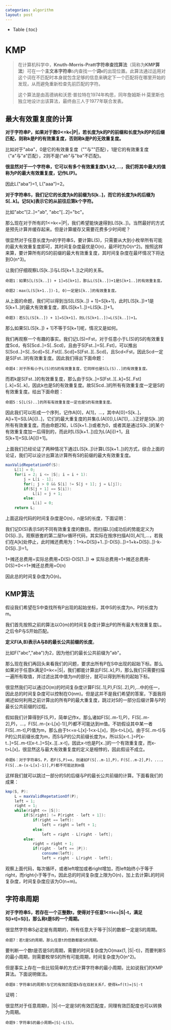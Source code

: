 ```yaml
---
categories: algorithm
layout: post
---
```


- Table
{:toc}
# KMP

> 在计算机科学中，**Knuth-Morris-Pratt字符串查找算法**（简称为**KMP算法**）可在一个**主文本字符串**`S`内查找一个**词**`W`的出现位置。此算法通过运用对这个词在不匹配时本身就包含足够的信息来确定下一个匹配将在哪里开始的发现，从而避免重新检查先前匹配的字符。
>
> 这个算法是由高德纳和沃恩·普拉特在1974年构思，同年詹姆斯·H·莫里斯也独立地设计出该算法，最终由三人于1977年联合发表。

## 最大有效重复度的计算

**对于字符串P，如果对于数0<=k<\|P\|，若长度为k的P的前缀和长度为k的P的后缀匹配，则称k是P的有效重复度，否则称k是P的无效重复度。**

比如对于"aba"，0是它的有效重复度（""与""匹配），1是它的有效重复度（"a"与"a"匹配），2则不是("ab"与"ba"不匹配)。

**很显然对于一个字符串，它可以有多个有效重复度k1,k2,...，我们将其中最大的值称为P的最大有效重复度，记作L(P)。**

因此L("aba")=1, L("aaa")=2。

**对于字符串S，我们记它的长度为k的前缀为S[k..]，而它的长度为k的后缀为S[..k]。记S[k]表示它的从前往后第k个字符。**

比如"abc"[2..]="ab", "abc"[..2]="bc"。

那么现在对于所有的1<=k<=\|P\|，我们希望能快速得到L(S[k..])。当然最好的方式是预先计算并缓存起来。但是计算缓存又需要花费多少时间呢？

很显然对于任意长度为n的字符串S，要计算L(S)，只需要从大到小枚举所有可能的最大有效重复度即可，其时间复杂度最优是O(n)，最坏时为O(n^2)。按照这样来算，要计算所有的S的前缀的最大有效重复度，其时间复杂度在最坏情况下将达到O(n^3)。

让我们仔细观察L(S[k..])与L(S[k+1..])之间的关系。

```
命题1：如果S[L(S[k..]) + 1]=S[k+1]，那么L(S[k..])+1是S[k+1..]的有效重复度。
```

```
命题2：max(L(S[k+1..])-1, 0)一定是S[k..]的有效重复度。
```

从上面的命题，我们可以得到当S[L(S[k..]) + 1]=S[k+1]，此时L(S[k..])+1是S[k+1..]的最大有效重复度，即L(S[k+1..])=L(S[k..])+1。

```
命题3：若S[L(S[k..]) + 1]=S[k+1]，则L(S[k+1..])=L(S[k..])+1。
```

那么如果S[L(S[k..]) + 1]不等于S[k+1]呢，情况又是如何。

我们再观察一个有趣的事实。我们记L(S)=Fst，对于任意小于L(S)的S的有效重复度Scd，有S[Scd..]=S[..Scd]，且由于S[Fst..]=S[..Fst]，可以推出S[Scd..]=S[..Scd]=S\[..Fst\]\[..Scd\]=S\[Fst..]\[..Scd]，且Scd<Fst，因此Scd一定是S[Fst..]的有效重复度。因此我们得出下面命题：

```
命题4：对于所有小于L(S)的S的有效重复度，它同样也是S[L(S)..]的有效重复度。
```

而若k是S[Fst..]的有效重复度，那么由于S[k..]=S\[Fst..\]\[..k]=S\[..Fst\]\[..k\]=S[..k]，因此k也是S的有效重复度。故S[Scd..]的所有有效重复度一定是S的有效重复度。给出下面命题：

```
命题5：S[L(S)..]的所有有效重复度一定也是S的有效重复度。
```

因此我们可以形成一个序列，记作A[0]，A[1]，...，其中A[0]=S[k..]，A[i+1]=S[L(A[i])..]，它们的最大重复度的并集{L(A[0]),L(A[1]),...}正好是S[k..]的所有有效重复度。而由命题2知，L(S[k+1..])或者为0，或者其是通过S[k..]的某个有效重复度加一后得到的，而此时L(S[k+1..])应为L(A[i])+1，且S[k+1]=S[L(A[i])+1]。

上面我们已经论证了两种情况下通过L(S[k..])计算L(S[k+1..])的方式，综合上面的论证，我们可以设计出算法计算所有S的前缀的最大有效重复度。

```java
maxValidRepetationOf(S):
	L[1] = 0;
	for(i = 2; i <= |S|; i = i + 1):
        j = L[i - 1];
		for(; j > 0 && S[i] != S[j + 1]; j = L[j]);
		if(S[j + 1] == S[i]):
			L[i] = j + 1;
		else:
			L[i] = 0;
	return L;
```

上面这段代码的时间复杂度是O(n)，n是S的长度，下面证明：

我们记D(S)表示S的不同有效重复度的数目。而扫描L[i]成功后的势能定义为D(S[i..])。观察嵌套的第二层for循环代码，其实际在按序扫描A[0],A[1],...，若我们在A[k]处停止，此时摊还费用为：1+k+D(S[i+1..])-D(S[i..])=1+k+D(S[i..])-k-D(S[i..])=1。

1+摊还总费用=实际总费用+D(S)-D(S[1..])
=>
实际总费用=1+摊还总费用-D(S)+0<=1+摊还总费用=O(n)

因此总的时间复杂度为O(n)。

## KMP算法

假设我们希望在S中查找所有P出现的起始坐标，其中S的长度为n，P的长度为m。

我们首先按照之前的算法以O(m)的时间复杂度计算出P的所有最大有效重复度L。之后令P与S开始匹配。

**定义F(A,B)表示A与B的最长公共前缀的长度**。

比如F("abc","aba")为2，因为他们的最长公共前缀为"ab"。

那么现在我们再回头来看我们的问题，要求出所有P在S中出现的起始下标。那么如果对于任意k满足0<k<=\|S\|，我们都能计算出F(S[..k],P)，那么我们只需要扫描一遍所有取值，并过滤出其中值为m的部分，就可以得到所有的起始下标。

很显然我们可以通过O(m)的时间复杂度计算F(S[..1],P),F(S[..2],P),...中的任一，因此总的时间复杂度可以控制在O(nm)。但是这并不是我们希望的答案，下面我将阐述如何利用之前计算出的所有P的最大重复度，跳过对S的一部分后缀计算与P的最长公共前缀的过程。

假如我们计算得到F(S,P)，简单记作x，那么诸如F(S[..m-1],P)，F(S[..m-2],P)，...，F(S[..m-(x-L[x]-1)],P)都不可能达到m值。不妨假设其中某一者F(S[..m-t],P)值为m，那么由于t<=x-L[x]-1<x-L[x]，则x-t>L[x]。由于S[..m-t]与P的公共前缀长度为m，而S与P的公共前缀长度为x，所以S[x-t..]=P[x-t..]=S\[..m-t\][x-t..]=S\[x..\][..x-t]，因此x-t也是P[x..]的一个有效重复度，而x-t>L[x]，很显然这与最大有效重复度的定义是相悖的，因此假设不成立。

```
命题6：对于字符串S，P，若F(S,P)=x，则诸如F(S[..m-1],P)，F(S[..m-2],P)，...，F(S[..m-(x-L[x]-1)],P)都不可能达到m值
```

这样我们就可以跳过一部分的S的后缀与P的最长公共前缀的计算。下面看我们的成果：

```java
kmp(S, P):
	L = maxValidRepetationOf(P);
	left = 1;
	right = 1;
	while(right <= |S|):
		if(S[right] != P[right - left + 1]):
			if(right == left):
				left = right = left + 1;
			else:
				left = right - L[right - left];
		else:
			right = right + 1;
			if(right - left == |P|):
                consume(left);
				left = right - L[right - left];
```

观察上面代码，每次循环，或者left增加或者right增加，而left始终小于等于right，而right小于等于n，因此总的时间复杂度上限为O(n)，加上去计算L的时间复杂度，时间复杂度应该为O(n+m)。

## 字符串周期

**对于字符串S，若存在一个正整数t，使得对于任意1<=i<=\|S\|-t，满足S[i+t]=S[i]，那么称t是S的一个周期。**

很显然字符串S必定是有周期的，所有任意大于等于\|S\|的数都一定是S的周期。

```
命题7：若t是S的周期，那么任意t的倍数都是S的周期。
```

要判断一个数t是否是S的周期，需要的时间复杂度为O(max(1, |S|-t))，而要判断S的最小周期，则需要枚举S的所有可能周期，时间复杂度为O(n^2)。

但是事实上存在一些比较简单的方式计算字符串的最小周期，比如说我们的KMP算法。下面说明做法。

```
命题8：字符串S的周期t与它的有效匹配度k存在双射关系f，使得k=f(t)=|S|-t
```

证明：

很显然对于任意周期t，|S|-t一定是S的有效匹配度，同理有效匹配度也可以转换为周期。

```
命题9：字符串S的最小周期=|S|-L(S)。
```



